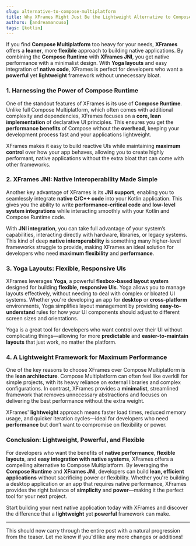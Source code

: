 ```yaml
---
slug: alternative-to-compose-multiplatform
title: Why XFrames Might Just Be the Lightweight Alternative to Compose Multiplatform
authors: [andreamancuso]
tags: [kotlin]
---
```


If you find **Compose Multiplatform** too heavy for your needs, **XFrames** offers a **leaner**, more **flexible** approach to building native applications. By combining the **Compose Runtime** with **XFrames JNI**, you get native performance with a minimalist design. With **Yoga layouts** and easy integration of **native code**, XFrames is perfect for developers who want a **powerful** yet **lightweight** framework without unnecessary bloat.

<!-- truncate -->

### 1. **Harnessing the Power of Compose Runtime**

One of the standout features of XFrames is its use of **Compose Runtime**. Unlike full Compose Multiplatform, which often comes with additional complexity and dependencies, XFrames focuses on a **core, lean implementation** of declarative UI principles. This ensures you get the **performance benefits** of Compose without the **overhead**, keeping your development process fast and your applications lightweight.

XFrames makes it easy to build reactive UIs while maintaining **maximum control** over how your app behaves, allowing you to create highly performant, native applications without the extra bloat that can come with other frameworks.

### 2. **XFrames JNI: Native Interoperability Made Simple**

Another key advantage of XFrames is its **JNI support**, enabling you to seamlessly integrate **native C/C++ code** into your Kotlin application. This gives you the ability to write **performance-critical code** and **low-level system integrations** while interacting smoothly with your Kotlin and Compose Runtime code.

With **JNI integration**, you can take full advantage of your system’s capabilities, interacting directly with hardware, libraries, or legacy systems. This kind of deep **native interoperability** is something many higher-level frameworks struggle to provide, making XFrames an ideal solution for developers who need **maximum flexibility** and **performance**.

### 3. **Yoga Layouts: Flexible, Responsive UIs**

XFrames leverages **Yoga**, a powerful **flexbox-based layout system** designed for building **flexible, responsive UIs**. Yoga allows you to manage layouts effectively, without needing to deal with complex or bloated UI systems. Whether you're developing an app for **desktop** or **cross-platform** environments, Yoga simplifies layout management by providing **easy-to-understand** rules for how your UI components should adjust to different screen sizes and orientations.

Yoga is a great tool for developers who want control over their UI without complicating things—allowing for more **predictable** and **easier-to-maintain layouts** that just work, no matter the platform.

### 4. **A Lightweight Framework for Maximum Performance**

One of the key reasons to choose XFrames over Compose Multiplatform is the **lean architecture**. Compose Multiplatform can often feel like overkill for simple projects, with its heavy reliance on external libraries and complex configurations. In contrast, XFrames provides a **minimalist**, streamlined framework that removes unnecessary abstractions and focuses on delivering the best performance without the extra weight.

XFrames' **lightweight** approach means faster load times, reduced memory usage, and quicker iteration cycles—ideal for developers who need **performance** but don’t want to compromise on flexibility or power.

### Conclusion: Lightweight, Powerful, and Flexible

For developers who want the benefits of **native performance**, **flexible layouts**, and **easy integration with native systems**, XFrames offers a compelling alternative to Compose Multiplatform. By leveraging the **Compose Runtime** and **XFrames JNI**, developers can build **lean, efficient applications** without sacrificing power or flexibility. Whether you're building a desktop application or an app that requires native performance, XFrames provides the right balance of **simplicity** and **power**—making it the perfect tool for your next project.

Start building your next native application today with XFrames and discover the difference that a **lightweight** yet **powerful** framework can make.

---

This should now carry through the entire post with a natural progression from the teaser. Let me know if you'd like any more changes or additions!
